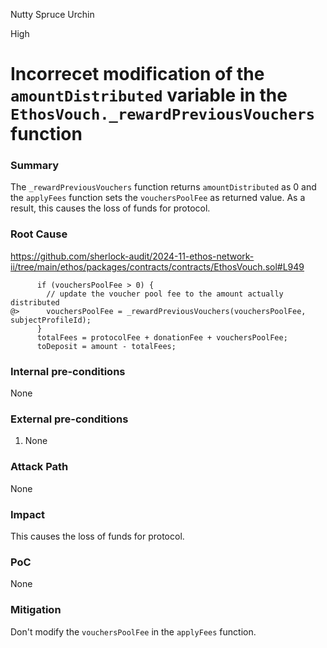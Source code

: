 Nutty Spruce Urchin

High

# Incorrecet modification of the `amountDistributed` variable in the `EthosVouch._rewardPreviousVouchers` function

### Summary

The `_rewardPreviousVouchers` function returns `amountDistributed` as 0 and the `applyFees` function sets the `vouchersPoolFee` as returned value.
As a result, this causes the loss of funds for protocol.

### Root Cause

https://github.com/sherlock-audit/2024-11-ethos-network-ii/tree/main/ethos/packages/contracts/contracts/EthosVouch.sol#L949

```solidity
      if (vouchersPoolFee > 0) {
        // update the voucher pool fee to the amount actually distributed
@>      vouchersPoolFee = _rewardPreviousVouchers(vouchersPoolFee, subjectProfileId);
      }
      totalFees = protocolFee + donationFee + vouchersPoolFee;
      toDeposit = amount - totalFees;
```

### Internal pre-conditions

None

### External pre-conditions

1. None

### Attack Path

None

### Impact

This causes the loss of funds for protocol.

### PoC

None

### Mitigation

Don't modify the `vouchersPoolFee` in the `applyFees` function.
